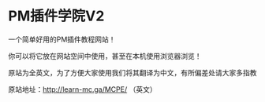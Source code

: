 # PM插件学院V2

一个简单好用的PM插件教程网站！

你可以将它放在网站空间中使用，甚至在本机使用浏览器浏览！

原站为全英文，为了方便大家使用我们将其翻译为中文，有所偏差处请大家多指教

原站地址：http://learn-mc.ga/MCPE/ （英文）
